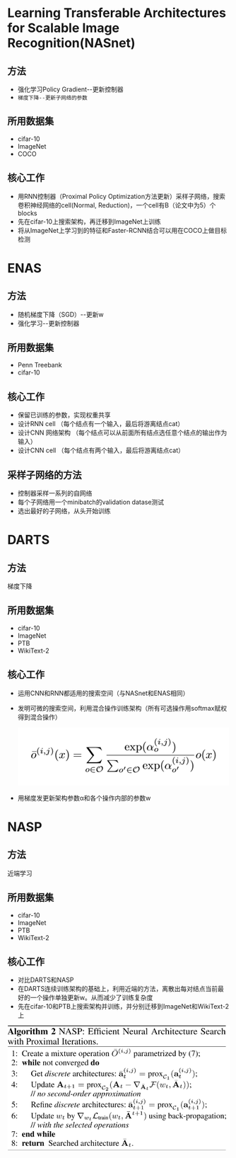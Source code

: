 # Learning Transferable Architectures for Scalable Image Recognition(NASnet)
## 方法
* 强化学习Policy Gradient--更新控制器
* `梯度下降--更新子网络的参数`
## 所用数据集
* cifar-10
* ImageNet
* COCO
## 核心工作
* 用RNN控制器（Proximal Policy Optimization方法更新）采样子网络，搜索卷积神经网络的cell(Normal, Reduction)，一个cell有B（论文中为5）个blocks
* 先在cifar-10上搜索架构，再迁移到ImageNet上训练
* 将从ImageNet上学习到的特征和Faster-RCNN结合可以用在COCO上做目标检测
# ENAS
## 方法
* 随机梯度下降（SGD）--更新w
* 强化学习--更新控制器
## 所用数据集
* Penn Treebank
* cifar-10
## 核心工作
* 保留已训练的参数，实现权重共享
* 设计RNN cell （每个结点有一个输入，最后将游离结点cat）
* 设计CNN 网络架构 （每个结点可以从前面所有结点选任意个结点的输出作为输入）
* 设计CNN cell （每个结点有两个输入，最后将游离结点cat）
## 采样子网络的方法
* 控制器采样一系列的自网络
* 每个子网络用一个minibatch的validation datase测试
* 选出最好的子网络，从头开始训练
# DARTS
## 方法
梯度下降
## 所用数据集
* cifar-10
* ImageNet
* PTB
* WikiText-2
## 核心工作
* 运用CNN和RNN都适用的搜索空间（与NASnet和ENAS相同）

* 发明可微的搜索空间，利用混合操作训练架构（所有可选操作用softmax赋权得到混合操作）

  ![混合操作公式](https://github.com/lishiqianhugh/NAS/blob/master/Screenshots/DARTS_mixed_formula.png)

* 用梯度发更新架构参数α和各个操作内部的参数w

# NASP

## 方法

近端学习

## 所用数据集

* cifar-10
* ImageNet
* PTB
* WikiText-2

## 核心工作

* 对比DARTS和NASP
* 在DARTS连续训练架构的基础上，利用近端的方法，离散出每对结点当前最好的一个操作单独更新w。从而减少了训练复杂度
* 先在cifar-10和PTB上搜索架构并训练，并分别迁移到ImageNet和WikiText-2上

![NASP_Algorithm](https://github.com/lishiqianhugh/NAS/blob/master/Screenshots/NASP_Algorithm.png)